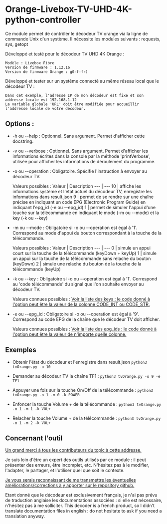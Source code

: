 # Orange-Livebox-TV-UHD-4K-python-controller

Ce module permet de contrôler le décodeur TV orange via la ligne de commande Unix d'un système.
Il nécessite les modules suivants : requests, sys, getopt

Développé et testé pour le décodeur TV UHD 4K Orange :

	Modèle : Livebox Fibre
	Version de firmware : 1.12.16
	Version de firmware Orange : g0-f-fr)
	
Développé et tester sur un système connecté au même réseau local que le décodeur TV :

	Dans cet exemple, l'adresse IP de mon décodeur est fixe et son addresse locale est 192.168.1.12
	La variable globale 'URL' doit être modifiée pour accueillir l'addresse locale de votre décodeur.
	
## Options :

* -h ou --help :
   Optionnel.
   Sans argument.
   Permet d'afficher cette docstring.
		
* -v ou --verbose :
		Optionnel.
		Sans argument.
		Permet d'afficher les informations écrites dans la console par la méthode 'printVerbose', utilisée pour afficher les informations de déroulement du programme.
		
* -o ou --operation :
   Obligatoire.
   Spécifie l'instruction à envoyer au décodeur TV.
   
   Valeurs possibles :
   Valeur | Description
   --- | ---
   10 | affiche les informations système et l'état actuel du décodeur TV, enregistre les informations dans result.json
   9 | permet de se rendre sur une chaîne précise en indiquant un code EPG (Electronic Program Guide) en indiquant l'epg_id (-e ou --epg_id)
   1 | permet de simuler l'appui d'une touche sur la télécommande en indiquant le mode (-m ou --mode) et la key (-k ou --key)
			
* -m ou --mode :
   Obligatoire si -o ou --operation est égal à '1'.
   Correspond au mode d'appui du bouton correspondant à la touche de la télécommande.
   
   Valeurs possibles :
   Valeur | Description
   --- | ---
   0 | simule un appui court sur la touche de la télécommande (keyDown + keyUp)
   1 | simule un appui sur la touche de la télécommande sans relache du bouton (keyDown)
   2 | simule une relache du bouton de la touche de la télécommande (keyUp)
   
* -k ou --key :
   Obligatoire si -o ou --operation est égal à '1'.
   Correspond au 'code télécommande' du signal que l'on souhaite envoyer au décodeur TV.
   
   Valeurs connues possibles :
   [Voir la liste des keys : le code donné à l'option peut être la valeur de la colonne CODE_INT ou CODE_STR.](https://github.com/DalFanajin/Orange-Livebox-TV-UHD-4K-python-controller/blob/master/keys.md)
	
* -e ou --epg_id :
   Obligatoire si -o ou --operation est égal à '9'.
   Correspond au code EPG de la chaîne que le décodeur TV doit afficher.
   
   Valeurs connues possibles :
   [Voir la liste des epg_ids : le code donné à l'option peut être la valeur de n'importe quelle colonne.](https://github.com/DalFanajin/Orange-Livebox-TV-UHD-4K-python-controller/blob/master/epg_ids.md)
   
## Exemples
* Obtenir l'état du décodeur et l'enregistre dans result.json
`python3 tvOrange.py -o 10`

* Demander au décodeur TV la chaîne TF1 :
`python3 tvOrange.py -o 9 -e TF1`

* Appuyer une fois sur la touche On/Off de la télécommande :
`python3 tvOrange.py -o 1 -m 0 -k POWER`

* Enfoncer la touche Volume + de la télécommande :
`python3 tvOrange.py -o 1 -m 1 -k VOL+`

* Relacher la touche Volume + de la télécommande :
`python3 tvOrange.py -o 1 -m 2 -k VOL+`

## Concernant l'outil

[Un grand merci à tous les contributeurs du topic à cette addresse.](https://communaute.orange.fr/t5/TV-par-ADSL-et-Fibre/API-pour-commander-le-decodeur-TV-depusi-une-tablette/td-p/43443)

Je suis loin d'être un expert des outils utilisés par ce module : il peut présenter des erreurs, être incomplet, etc.
N'hésitez pas à le modifier, l'adapter, le partager, et l'utiliser quel que soit le contexte.

[Je vous serais reconnaissant de me transmettre les éventuelles améliorations/corrections à y apporter sur le repository github.](https://github.com/DalFanajin/Orange-Livebox-TV-UHD-4K-python-controller)

Etant donné que le décodeur est exclusivement français, je n'ai pas prévu de traduction anglaise les documentations associées : si elle est nécessaire, n'hésitez pas à me solliciter.
This decoder is a french product, so I didn't translate documentation files in english : do not hesitate to ask if you need a translation anyway.